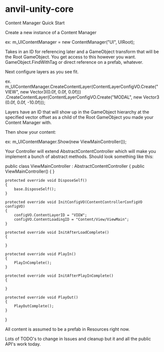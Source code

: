 # anvil-unity-core

Content Manager Quick Start


Create a new instance of a Content Manager

ex: m_UIContentManager = new ContentManager("UI", UIRoot);

Takes in an ID for referencing later and a GameObject transform that will be the Root GameObject. You get access to this however you want. GameObject.FindWithTag or direct reference on a prefab, whatever.

Next configure layers as you see fit. 

ex. m_UIContentManager.CreateContentLayer(ContentLayerConfigVO.Create("VIEW", new Vector3(0.0f, 0.0f, 0.0f)))
                	  .CreateContentLayer(ContentLayerConfigVO.Create("MODAL", new Vector3 (0.0f, 0.0f, -10.0f)));

Layers have an ID that will show up in the GameObject hierarchy at the specified vector offset as a child of the Root GameObject you made your Content Manager with. 

Then show your content:

ex: m_UIContentManager.Show(new ViewMainController());

Your Controller will extend AbstractContentController which will make you implement a bunch of abstract methods. Should look something like this:

public class ViewMainController : AbstractContentController
{
    public ViewMainController()
    {
    }

    protected override void DisposeSelf()
    {
        base.DisposeSelf();
    }

    protected override void InitConfigVO(ContentControllerConfigVO configVO)
    {
        configVO.ContentLayerID = "VIEW";
        configVO.ContentLoadingID = "Content/View/ViewMain";
    }

    protected override void InitAfterLoadComplete()
    {
       
    }

    protected override void PlayIn()
    {
        PlayInComplete();
    }

    protected override void InitAfterPlayInComplete()
    {
        
    }

    protected override void PlayOut()
    {
        PlayOutComplete();
    }
}

All content is assumed to be a prefab in Resources right now. 

Lots of TODO's to change in Issues and cleanup but it and all the public API's work today.